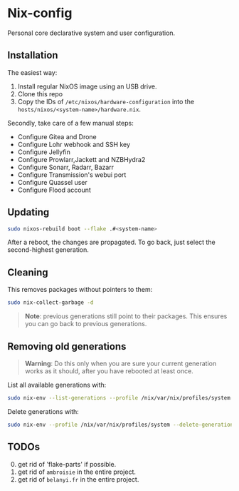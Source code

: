 # Nix-config
Personal core declarative system and user configuration.


## Installation
The easiest way:
1. Install regular NixOS image using an USB drive.
2. Clone this repo
3. Copy the IDs of `/etc/nixos/hardware-configuration` into the `hosts/nixos/<system-name>/hardware.nix`.

Secondly, take care of a few manual steps:

* Configure Gitea and Drone
* Configure Lohr webhook and SSH key
* Configure Jellyfin
* Configure Prowlarr,Jackett and NZBHydra2
* Configure Sonarr, Radarr, Bazarr
* Configure Transmission's webui port
* Configure Quassel user
* Configure Flood account


## Updating
```bash
sudo nixos-rebuild boot --flake .#<system-name>
```
After a reboot, the changes are propagated.
To go back, just select the second-highest generation.


## Cleaning
This removes packages without pointers to them:
```bash
sudo nix-collect-garbage -d
```
> **Note**: previous generations still point to their packages. This ensures you can go back to previous generations.


## Removing old generations
> **Warning**: Do this only when you are sure your current generation works as it should, after you have rebooted at least once.

List all available generations with:
```bash
sudo nix-env --list-generations --profile /nix/var/nix/profiles/system
```

Delete generations with:
```bash
sudo nix-env --profile /nix/var/nix/profiles/system --delete-generations 1 2 3 <any other generation numbers>
```


## TODOs
0. get rid of 'flake-parts' if possible.
1. get rid of `ambroisie` in the entire project.
2. get rid of `belanyi.fr` in the entire project.
